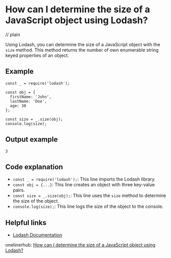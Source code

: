 # How can I determine the size of a JavaScript object using Lodash?
// plain

Using Lodash, you can determine the size of a JavaScript object with the `size` method. This method returns the number of own enumerable string keyed properties of an object.

## Example

```
const _ = require('lodash');

const obj = {
  firstName: 'John',
  lastName: 'Doe',
  age: 30
};

const size = _.size(obj);
console.log(size);
```
## Output example

```
3
```

## Code explanation

- `const _ = require('lodash');`: This line imports the Lodash library.
- `const obj = {...}`: This line creates an object with three key-value pairs.
- `const size = _.size(obj);`: This line uses the `size` method to determine the size of the object.
- `console.log(size);`: This line logs the size of the object to the console.

## Helpful links
- [Lodash Documentation](https://lodash.com/docs/4.17.15)

onelinerhub: [How can I determine the size of a JavaScript object using Lodash?](https://onelinerhub.com/javascript-lodash/how-can-i-determine-the-size-of-a-javascript-object-using-lodash)